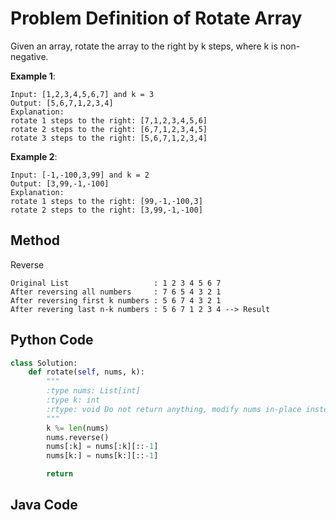 # Problem Definition of Rotate Array

Given an array, rotate the array to the right by k steps, where k is non-negative.

**Example 1**:

    Input: [1,2,3,4,5,6,7] and k = 3
    Output: [5,6,7,1,2,3,4]
    Explanation:
    rotate 1 steps to the right: [7,1,2,3,4,5,6]
    rotate 2 steps to the right: [6,7,1,2,3,4,5]
    rotate 3 steps to the right: [5,6,7,1,2,3,4]

**Example 2**:

    Input: [-1,-100,3,99] and k = 2
    Output: [3,99,-1,-100]
    Explanation: 
    rotate 1 steps to the right: [99,-1,-100,3]
    rotate 2 steps to the right: [3,99,-1,-100]

## Method
Reverse

    Original List                   : 1 2 3 4 5 6 7
    After reversing all numbers     : 7 6 5 4 3 2 1
    After reversing first k numbers : 5 6 7 4 3 2 1
    After revering last n-k numbers : 5 6 7 1 2 3 4 --> Result
## Python Code

```python
class Solution:
    def rotate(self, nums, k):
        """
        :type nums: List[int]
        :type k: int
        :rtype: void Do not return anything, modify nums in-place instead.
        """
        k %= len(nums)
        nums.reverse()
        nums[:k] = nums[:k][::-1]
        nums[k:] = nums[k:][::-1]

        return
```

## Java Code

```java

```